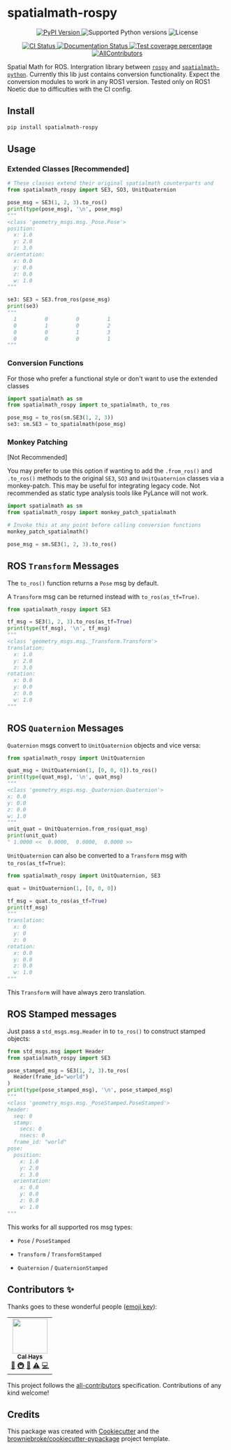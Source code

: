 # spatialmath-rospy
<!-- TODO: set up all the services needed for these badges -->
<p align="center">
  <a href="https://pypi.org/project/spatialmath-rospy/">
    <img src="https://img.shields.io/pypi/v/spatialmath-rospy.svg?logo=python&logoColor=fff&style=flat-square" alt="PyPI Version">
  </a>
  <img src="https://img.shields.io/pypi/pyversions/spatialmath-rospy.svg?style=flat-square&logo=python&amp;logoColor=fff" alt="Supported Python versions" />
  <img src="https://img.shields.io/pypi/l/spatialmath-rospy.svg?style=flat-square" alt="License" />
</p>
<p align="center">
  <a href="https://github.com/CallumJHays/spatialmath-rospy/actions?query=workflow%3ACI">
    <img src="https://img.shields.io/github/workflow/status/CallumJHays/spatialmath-rospy/CI/main?label=CI&logo=github&style=flat-square" alt="CI Status" >
  </a>
  <a href="https://spatialmath-rospy.readthedocs.io">
    <img src="https://img.shields.io/readthedocs/spatialmath-rospy.svg?logo=read-the-docs&logoColor=fff&style=flat-square" alt="Documentation Status">
  </a>
  <a href="https://codecov.io/gh/CallumJHays/spatialmath-rospy">
    <img src="https://img.shields.io/codecov/c/github/CallumJHays/spatialmath-rospy.svg?logo=codecov&logoColor=fff&style=flat-square" alt="Test coverage percentage">
  </a>
  <a href="#contributors">
    <img src="https://img.shields.io/badge/all_contributors-13-orange.svg?style=flat-square" alt="AllContributors">
  </a>
</p>

Spatial Math for ROS.
Intergration library between [`rospy`](http://wiki.ros.org/rospy) and [`spatialmath-python`](https://pypi.org/project/spatialmath-python/).
Currently this lib just contains conversion functionality.
Expect the conversion modules to work in any ROS1 version.
Tested only on ROS1 Noetic due to difficulties with the CI config.

## Install

```bash
pip install spatialmath-rospy
```

## Usage

### Extended Classes [Recommended]

```python
# These classes extend their original spatialmath counterparts and  
from spatialmath_rospy import SE3, SO3, UnitQuaternion

pose_msg = SE3(1, 2, 3).to_ros()
print(type(pose_msg), '\n', pose_msg)
"""
<class 'geometry_msgs.msg._Pose.Pose'> 
position: 
  x: 1.0
  y: 2.0
  z: 3.0
orientation: 
  x: 0.0
  y: 0.0
  z: 0.0
  w: 1.0
"""

se3: SE3 = SE3.from_ros(pose_msg)
print(se3)
"""
  1         0         0         1         
  0         1         0         2         
  0         0         1         3         
  0         0         0         1
"""
```

### Conversion Functions

For those who prefer a functional style or don't want to use the extended classes

```python
import spatialmath as sm
from spatialmath_rospy import to_spatialmath, to_ros

pose_msg = to_ros(sm.SE3(1, 2, 3))
se3: sm.SE3 = to_spatialmath(pose_msg)
```

### Monkey Patching

[Not Recommended]

You may prefer to use this option if wanting to add the `.from_ros()` and `.to_ros()` methods to the original `SE3`, `SO3` and `UnitQuaternion` classes via a monkey-patch. This may be useful for integrating legacy code. Not recommended as static type analysis tools like PyLance will not work.

```python
import spatialmath as sm
from spatialmath_rospy import monkey_patch_spatialmath

# Invoke this at any point before calling conversion functions
monkey_patch_spatialmath()

pose_msg = sm.SE3(1, 2, 3).to_ros()
```

## ROS `Transform` Messages

The `to_ros()` function returns a `Pose` msg by default.

A `Transform` msg can be returned instead with `to_ros(as_tf=True)`.

```python
from spatialmath_rospy import SE3

tf_msg = SE3(1, 2, 3).to_ros(as_tf=True)
print(type(tf_msg), '\n', tf_msg)
"""
<class 'geometry_msgs.msg._Transform.Transform'>
translation: 
  x: 1.0
  y: 2.0
  z: 3.0
rotation: 
  x: 0.0
  y: 0.0
  z: 0.0
  w: 1.0
"""
```

## ROS `Quaternion` Messages

`Quaternion` msgs convert to `UnitQuaternion` objects and vice versa:

```python
from spatialmath_rospy import UnitQuaternion

quat_msg = UnitQuaternion(1, [0, 0, 0]).to_ros()
print(type(quat_msg), '\n', quat_msg)
"""
<class 'geometry_msgs.msg._Quaternion.Quaternion'> 
x: 0.0
y: 0.0
z: 0.0
w: 1.0
"""
unit_quat = UnitQuaternion.from_ros(quat_msg)
print(unit_quat)
" 1.0000 <<  0.0000,  0.0000,  0.0000 >>
```

`UnitQuaternion` can also be converted to a `Transform` msg with `to_ros(as_tf=True)`:

```python
from spatialmath_rospy import UnitQuaternion, SE3

quat = UnitQuaternion(1, [0, 0, 0])

tf_msg = quat.to_ros(as_tf=True)
print(tf_msg)
"""
translation: 
  x: 0
  y: 0
  z: 0
rotation: 
  x: 0.0
  y: 0.0
  z: 0.0
  w: 1.0
"""
```

This `Transform` will have always zero translation.

## ROS Stamped messages

Just pass a `std_msgs.msg.Header` in to `to_ros()` to construct stamped objects:

```python
from std_msgs.msg import Header
from spatialmath_rospy import SE3

pose_stamped_msg = SE3(1, 2, 3).to_ros(
  Header(frame_id="world")
)
print(type(pose_stamped_msg), '\n', pose_stamped_msg)
"""
<class 'geometry_msgs.msg._PoseStamped.PoseStamped'> 
header: 
  seq: 0
  stamp: 
    secs: 0
    nsecs: 0
  frame_id: "world"
pose: 
  position: 
    x: 1.0
    y: 2.0
    z: 3.0
  orientation: 
    x: 0.0
    y: 0.0
    z: 0.0
    w: 1.0
"""
```

This works for all supported ros msg types:

- `Pose` / `PoseStamped`
  
- `Transform` / `TransformStamped`
  
- `Quaternion` / `QuaternionStamped`


## Contributors ✨

Thanks goes to these wonderful people ([emoji key](https://allcontributors.org/docs/en/emoji-key)):

<!-- ALL-CONTRIBUTORS-LIST:START - Do not remove or modify this section -->
<!-- prettier-ignore-start -->
<!-- markdownlint-disable -->
<table>
  <tbody>
    <tr>
      <td align="center"><a href="callumjhays.github.io"><img src="https://avatars.githubusercontent.com/u/13251689?v=4?s=80" width="80px;" alt=""/><br /><sub><b>Cal Hays</b></sub></a><br /><a href="#ideas-CallumJHays" title="Ideas, Planning, & Feedback">🤔</a> <a href="#infra-CallumJHays" title="Infrastructure (Hosting, Build-Tools, etc)">🚇</a> <a href="https://github.com/CallumJHays/spatialmath-rospy/commits?author=CallumJHays" title="Documentation">📖</a> <a href="https://github.com/CallumJHays/spatialmath-rospy/commits?author=CallumJHays" title="Tests">⚠️</a> <a href="https://github.com/CallumJHays/spatialmath-rospy/commits?author=CallumJHays" title="Code">💻</a></td>
    </tr>
  </tbody>
</table>

<!-- markdownlint-restore -->
<!-- prettier-ignore-end -->

<!-- ALL-CONTRIBUTORS-LIST:END -->

This project follows the [all-contributors](https://github.com/all-contributors/all-contributors) specification. Contributions of any kind welcome!

## Credits

This package was created with
[Cookiecutter](https://github.com/audreyr/cookiecutter) and the
[browniebroke/cookiecutter-pypackage](https://github.com/browniebroke/cookiecutter-pypackage)
project template.
